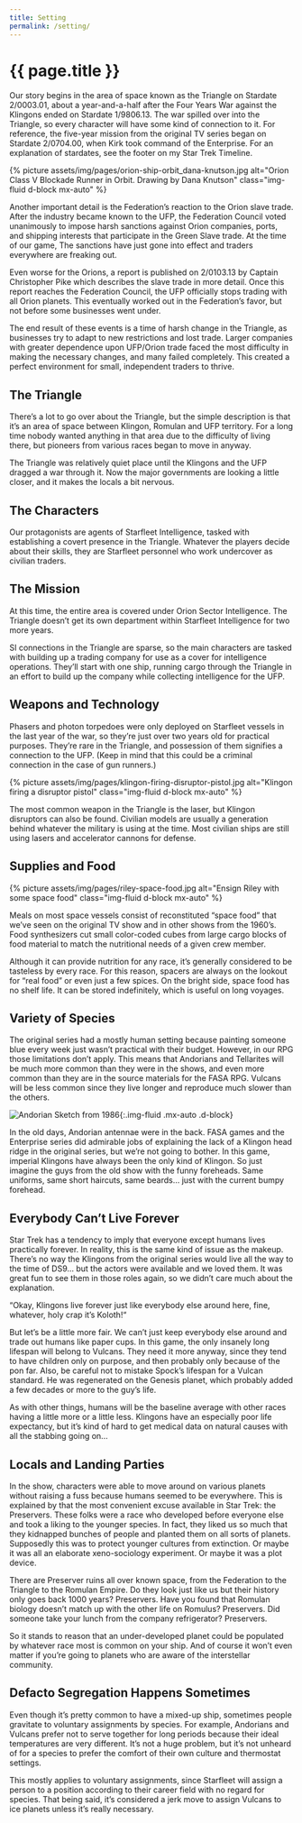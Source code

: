```yaml
---
title: Setting
permalink: /setting/
---
```


# {{ page.title }}

<p class="lead">Our story begins in the area of space known as the Triangle on Stardate 2/0003.01, about a year-and-a-half after the Four Years War against the Klingons ended on Stardate 1/9806.13. The war spilled over into the Triangle, so every character will have some kind of connection to it. For reference, the five-year mission from the original TV series began on Stardate 2/0704.00, when Kirk took command of the Enterprise. For an explanation of stardates, see the footer on my Star Trek Timeline.</p>

{% picture assets/img/pages/orion-ship-orbit_dana-knutson.jpg alt="Orion Class V Blockade Runner in Orbit. Drawing by Dana Knutson" class="img-fluid d-block mx-auto" %}

Another important detail is the Federation’s reaction to the Orion slave trade. After the industry became known to the UFP, the Federation Council voted unanimously to impose harsh sanctions against Orion companies, ports, and shipping interests that participate in the Green Slave trade. At the time of our game, The sanctions have just gone into effect and traders everywhere are freaking out.

Even worse for the Orions, a report is published on 2/0103.13 by Captain Christopher Pike which describes the slave trade in more detail. Once this report reaches the Federation Council, the UFP officially stops trading with all Orion planets. This eventually worked out in the Federation’s favor, but not before some businesses went under.

The end result of these events is a time of harsh change in the Triangle, as businesses try to adapt to new restrictions and lost trade. Larger companies with greater dependence upon UFP/Orion trade faced the most difficulty in making the necessary changes, and many failed completely. This created a perfect environment for small, independent traders to thrive.

## The Triangle

There’s a lot to go over about the Triangle, but the simple description is that it’s an area of space between Klingon, Romulan and UFP territory. For a long time nobody wanted anything in that area due to the difficulty of living there, but pioneers from various races began to move in anyway.

The Triangle was relatively quiet place until the Klingons and the UFP dragged a war through it. Now the major governments are looking a little closer, and it makes the locals a bit nervous.

## The Characters

Our protagonists are agents of Starfleet Intelligence, tasked with establishing a covert presence in the Triangle. Whatever the players decide about their skills, they are Starfleet personnel who work undercover as civilian traders.

## The Mission

At this time, the entire area is covered under Orion Sector Intelligence. The Triangle doesn’t get its own department within Starfleet Intelligence for two more years.

SI connections in the Triangle are sparse, so the main characters are tasked with building up a trading company for use as a cover for intelligence operations. They’ll start with one ship, running cargo through the Triangle in an effort to build up the company while collecting intelligence for the UFP.

## Weapons and Technology

Phasers and photon torpedoes were only deployed on Starfleet vessels in the last year of the war, so they’re just over two years old for practical purposes. They’re rare in the Triangle, and possession of them signifies a connection to the UFP. (Keep in mind that this could be a criminal connection in the case of gun runners.)

{% picture assets/img/pages/klingon-firing-disruptor-pistol.jpg alt="Klingon firing a disruptor pistol" class="img-fluid d-block mx-auto" %}

The most common weapon in the Triangle is the laser, but Klingon disruptors can also be found. Civilian models are usually a generation behind whatever the military is using at the time. Most civilian ships are still using lasers and accelerator cannons for defense.

## Supplies and Food

{% picture assets/img/pages/riley-space-food.jpg alt="Ensign Riley with some space food" class="img-fluid d-block mx-auto" %}

Meals on most space vessels consist of reconstituted “space food” that we’ve seen on the original TV show and in other shows from the 1960’s. Food synthesizers cut small color-coded cubes from large cargo blocks of food material to match the nutritional needs of a given crew member.

Although it can provide nutrition for any race, it’s generally considered to be tasteless by every race. For this reason, spacers are always on the lookout for “real food” or even just a few spices. On the bright side, space food has no shelf life. It can be stored indefinitely, which is useful on long voyages.

## Variety of Species

The original series had a mostly human setting because painting someone blue every week just wasn’t practical with their budget. However, in our RPG those limitations don’t apply. This means that Andorians and Tellarites will be much more common than they were in the shows, and even more common than they are in the source materials for the FASA RPG. Vulcans will be less common since they live longer and reproduce much slower than the others.

![Andorian Sketch from 1986]({{site.baseurl}}assets/img/pages/andorian-sketch.jpg){:.img-fluid .mx-auto .d-block}

In the old days, Andorian antennae were in the back.
FASA games and the Enterprise series did admirable jobs of explaining the lack of a Klingon head ridge in the original series, but we’re not going to bother. In this game, imperial Klingons have always been the only kind of Klingon. So just imagine the guys from the old show with the funny foreheads. Same uniforms, same short haircuts, same beards… just with the current bumpy forehead.

## Everybody Can’t Live Forever

Star Trek has a tendency to imply that everyone except humans lives practically forever. In reality, this is the same kind of issue as the makeup. There’s no way the Klingons from the original series would live all the way to the time of DS9… but the actors were available and we loved them. It was great fun to see them in those roles again, so we didn’t care much about the explanation.

“Okay, Klingons live forever just like everybody else around here, fine, whatever, holy crap it’s Koloth!“

But let’s be a little more fair. We can’t just keep everybody else around and trade out humans like paper cups. In this game, the only insanely long lifespan will belong to Vulcans. They need it more anyway, since they tend to have children only on purpose, and then probably only because of the pon far. Also, be careful not to mistake Spock’s lifespan for a Vulcan standard. He was regenerated on the Genesis planet, which probably added a few decades or more to the guy’s life.

As with other things, humans will be the baseline average with other races having a little more or a little less. Klingons have an especially poor life expectancy, but it’s kind of hard to get medical data on natural causes with all the stabbing going on…

## Locals and Landing Parties

In the show, characters were able to move around on various planets without raising a fuss because humans seemed to be everywhere. This is explained by that the most convenient excuse available in Star Trek: the Preservers. These folks were a race who developed before everyone else and took a liking to the younger species. In fact, they liked us so much that they kidnapped bunches of people and planted them on all sorts of planets. Supposedly this was to protect younger cultures from extinction. Or maybe it was all an elaborate xeno-sociology experiment. Or maybe it was a plot device.

There are Preserver ruins all over known space, from the Federation to the Triangle to the Romulan Empire. Do they look just like us but their history only goes back 1000 years? Preservers. Have you found that Romulan biology doesn’t match up with the other life on Romulus? Preservers. Did someone take your lunch from the company refrigerator? Preservers.

So it stands to reason that an under-developed planet could be populated by whatever race most is common on your ship. And of course it won’t even matter if you’re going to planets who are aware of the interstellar community.

## Defacto Segregation Happens Sometimes

Even though it’s pretty common to have a mixed-up ship, sometimes people gravitate to voluntary assignments by species. For example, Andorians and Vulcans prefer not to serve together for long periods because their ideal temperatures are very different. It’s not a huge problem, but it’s not unheard of for a species to prefer the comfort of their own culture and thermostat settings.

This mostly applies to voluntary assignments, since Starfleet will assign a person to a position according to their career field with no regard for species. That being said, it’s considered a jerk move to assign Vulcans to ice planets unless it’s really necessary.